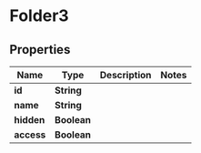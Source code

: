 

# Folder3


## Properties

| Name | Type | Description | Notes |
|------------ | ------------- | ------------- | -------------|
|**id** | **String** |  |  |
|**name** | **String** |  |  |
|**hidden** | **Boolean** |  |  |
|**access** | **Boolean** |  |  |



